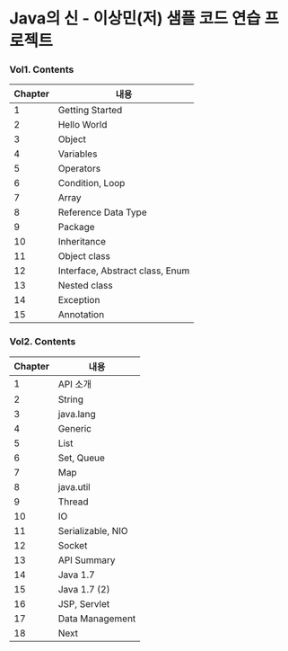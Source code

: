 # Java의 신 - 이상민(저) 샘플 코드 연습 프로젝트

### Vol1. Contents
| Chapter | 내용 |
| --- | --- |
| 1 | Getting Started |
| 2 | Hello World |
| 3 | Object |
| 4 | Variables |
| 5 | Operators |
| 6 | Condition, Loop |
| 7 | Array |
| 8 | Reference Data Type |
| 9 | Package |
| 10 | Inheritance |
| 11 | Object class |
| 12 | Interface, Abstract class, Enum |
| 13 | Nested class |
| 14 | Exception |
| 15 | Annotation |

### Vol2. Contents
| Chapter | 내용 |
| --- | --- |
| 1 | API 소개 |
| 2 | String |
| 3 | java.lang |
| 4 | Generic |
| 5 | List |
| 6 | Set, Queue |
| 7 | Map |
| 8 | java.util |
| 9 | Thread |
| 10 | IO |
| 11 | Serializable, NIO |
| 12 | Socket |
| 13 | API Summary |
| 14 | Java 1.7 |
| 15 | Java 1.7 (2) |
| 16 | JSP, Servlet |
| 17 | Data Management |
| 18 | Next |

